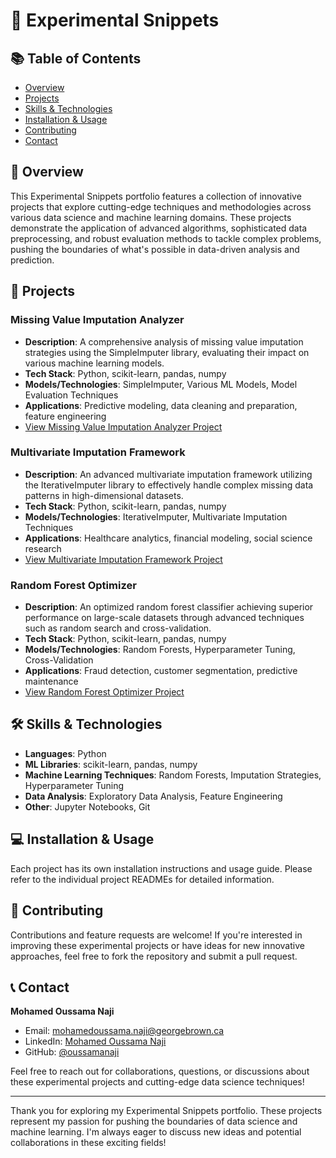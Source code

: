 # 🧪 Experimental Snippets

## 📚 Table of Contents

- [Overview](#-overview)
- [Projects](#-projects)
- [Skills & Technologies](#-skills--technologies)
- [Installation & Usage](#-installation--usage)
- [Contributing](#-contributing)
- [Contact](#-contact)

## 🌟 Overview

This Experimental Snippets portfolio features a collection of innovative projects that explore cutting-edge techniques and methodologies across various data science and machine learning domains. These projects demonstrate the application of advanced algorithms, sophisticated data preprocessing, and robust evaluation methods to tackle complex problems, pushing the boundaries of what's possible in data-driven analysis and prediction.

## 🚀 Projects

### Missing Value Imputation Analyzer
- **Description**: A comprehensive analysis of missing value imputation strategies using the SimpleImputer library, evaluating their impact on various machine learning models.
- **Tech Stack**: Python, scikit-learn, pandas, numpy
- **Models/Technologies**: SimpleImputer, Various ML Models, Model Evaluation Techniques
- **Applications**: Predictive modeling, data cleaning and preparation, feature engineering
- [View Missing Value Imputation Analyzer Project](https://github.com/oussamanaji/experimental-snippets/tree/main/simpleimputer)

### Multivariate Imputation Framework
- **Description**: An advanced multivariate imputation framework utilizing the IterativeImputer library to effectively handle complex missing data patterns in high-dimensional datasets.
- **Tech Stack**: Python, scikit-learn, pandas, numpy
- **Models/Technologies**: IterativeImputer, Multivariate Imputation Techniques
- **Applications**: Healthcare analytics, financial modeling, social science research
- [View Multivariate Imputation Framework Project](https://github.com/oussamanaji/experimental-snippets/tree/main/iterativeimputer)

### Random Forest Optimizer
- **Description**: An optimized random forest classifier achieving superior performance on large-scale datasets through advanced techniques such as random search and cross-validation.
- **Tech Stack**: Python, scikit-learn, pandas, numpy
- **Models/Technologies**: Random Forests, Hyperparameter Tuning, Cross-Validation
- **Applications**: Fraud detection, customer segmentation, predictive maintenance
- [View Random Forest Optimizer Project](https://github.com/oussamanaji/experimental-snippets/tree/main/randomforest_optimizer)

## 🛠 Skills & Technologies

- **Languages**: Python
- **ML Libraries**: scikit-learn, pandas, numpy
- **Machine Learning Techniques**: Random Forests, Imputation Strategies, Hyperparameter Tuning
- **Data Analysis**: Exploratory Data Analysis, Feature Engineering
- **Other**: Jupyter Notebooks, Git

## 💻 Installation & Usage

Each project has its own installation instructions and usage guide. Please refer to the individual project READMEs for detailed information.

## 🤝 Contributing

Contributions and feature requests are welcome! If you're interested in improving these experimental projects or have ideas for new innovative approaches, feel free to fork the repository and submit a pull request.

## 📞 Contact

**Mohamed Oussama Naji**
- Email: mohamedoussama.naji@georgebrown.ca
- LinkedIn: [Mohamed Oussama Naji](https://www.linkedin.com/in/oussamanaji/)
- GitHub: [@oussamanaji](https://github.com/oussamanaji)

Feel free to reach out for collaborations, questions, or discussions about these experimental projects and cutting-edge data science techniques!

---

Thank you for exploring my Experimental Snippets portfolio. These projects represent my passion for pushing the boundaries of data science and machine learning. I'm always eager to discuss new ideas and potential collaborations in these exciting fields!

